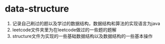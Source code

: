 # data-structure
1. 记录自己刷过的题以及学过的数据结构，数据结构和算法的实现语言为java
2. leetcode文件夹里为在leetcode做过的一些题的题解
3. structure文件为实现的一些基础数据结构以及数据结构的一些基本操作
